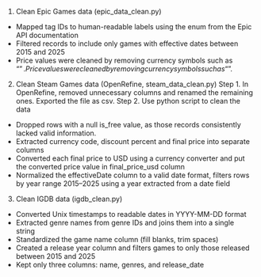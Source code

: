 1. Clean Epic Games data (epic_data_clean.py)
- Mapped tag IDs to human-readable labels using the enum from the Epic API documentation
- Filtered records to include only games with effective dates between 2015 and 2025
- Price values were cleaned by removing currency symbols such as “$”. Price values were cleaned by removing currency symbols such as “$”.

2. Clean Steam Games data (OpenRefine, steam_data_clean.py)
Step 1. In OpenRefine, removed unnecessary columns and renamed the remaining ones. Exported the file as csv.
Step 2. Use python script to clean the data
  - Dropped rows with a null is_free value, as those records consistently lacked valid information. 
  - Extracted currency code, discount percent and final price into separate columns
  - Converted each final price to USD using a currency converter and put the converted price value in final_price_usd column
  - Normalized the effectiveDate column to a valid date format, filters rows by year range 2015–2025 using a year extracted from a date field

3. Clean IGDB data (igdb_clean.py)
- Converted Unix timestamps to readable dates in YYYY-MM-DD format
- Extracted genre names from genre IDs and joins them into a single string
- Standardized the game name column (fill blanks, trim spaces)
- Created a release year column and filters games to only those released between 2015 and 2025
- Kept only three columns: name, genres, and release_date
